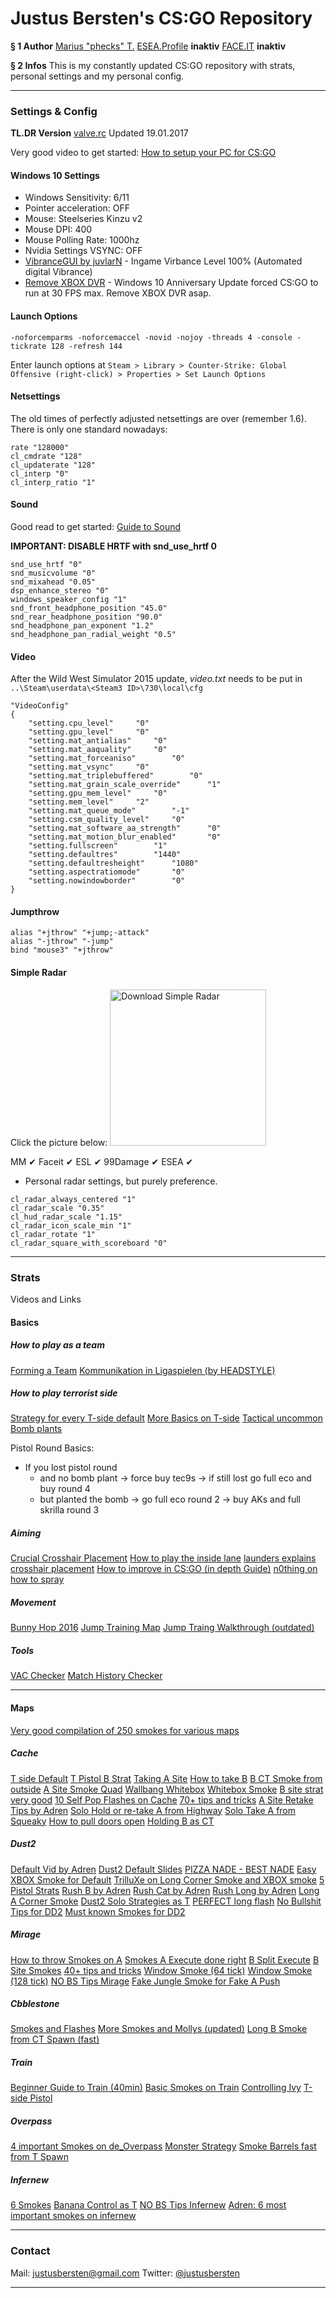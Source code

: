 Justus Bersten's CS:GO Repository
===

**§ 1 Author**
[Marius "phecks" T.](http://steamcommunity.com/id/phecks/)
[ESEA.Profile](https://play.esea.net/users/1151692) **inaktiv**
[FACE.IT](faceit.com) **inaktiv**
<!-- 
**§ 2 Teams**
[ESL - Die gläserne MILF](https://play.eslgaming.com/team/10764574/)
[Steam Group](asdff) -->

**§ 2 Infos**
This is my constantly updated CS:GO repository with strats, personal settings and my personal config.

---

### Settings & Config

**TL.DR Version**
[valve.rc](https://github.com/JustusBersten/abgehen/blob/master/valve.rc) Updated 19.01.2017

Very good video to get started: [How to setup your PC for CS:GO](https://www.youtube.com/watch?v=HDJPjDg6EsI)

#### Windows 10 Settings
- Windows Sensitivity: 6/11
- Pointer acceleration: OFF
- Mouse: Steelseries Kinzu v2
- Mouse DPI: 400
- Mouse Polling Rate: 1000hz
- Nvidia Settings VSYNC: OFF
- [VibranceGUI by juvlarN](http://vibrancegui.com/) - Ingame Virbance Level 100% (Automated digital Vibrance)
- [Remove XBOX DVR](https://www.youtube.com/watch?v=9MHe2DmjYhc) - Windows 10 Anniversary Update forced CS:GO to run at 30 FPS max. Remove XBOX DVR asap.


#### Launch Options
```
-noforcemparms -noforcemaccel -novid -nojoy -threads 4 -console -tickrate 128 -refresh 144
```
Enter launch options at `Steam > Library > Counter-Strike: Global Offensive (right-click) > Properties > Set Launch Options`


#### Netsettings
The old times of perfectly adjusted netsettings are over (remember 1.6). There is only one standard nowadays:
```
rate "128000"
cl_cmdrate "128"
cl_updaterate "128"
cl_interp "0"
cl_interp_ratio "1"
```


#### Sound 
Good read to get started: [Guide to Sound](https://www.reddit.com/r/GlobalOffensive/comments/3zqtvm/improved_csgo_sound_why_the_popular_settings_suck/)

**IMPORTANT: DISABLE HRTF with snd_use_hrtf 0**

```
snd_use_hrtf "0"
snd_musicvolume "0"
snd_mixahead "0.05"
dsp_enhance_stereo "0"
windows_speaker_config "1"
snd_front_headphone_position "45.0"
snd_rear_headphone_position "90.0"
snd_headphone_pan_exponent "1.2"
snd_headphone_pan_radial_weight "0.5"
```


#### Video
After the Wild West Simulator 2015 update, _video.txt_ needs to be put in `..\Steam\userdata\<Steam3 ID>\730\local\cfg`

```
"VideoConfig"
{
    "setting.cpu_level"     "0"
    "setting.gpu_level"     "0"
    "setting.mat_antialias"     "0"
    "setting.mat_aaquality"     "0"
    "setting.mat_forceaniso"        "0"
    "setting.mat_vsync"     "0"
    "setting.mat_triplebuffered"        "0"
    "setting.mat_grain_scale_override"      "1"
    "setting.gpu_mem_level"     "0"
    "setting.mem_level"     "2"
    "setting.mat_queue_mode"        "-1"
    "setting.csm_quality_level"     "0"
    "setting.mat_software_aa_strength"      "0"
    "setting.mat_motion_blur_enabled"       "0"
    "setting.fullscreen"        "1"
    "setting.defaultres"        "1440"
    "setting.defaultresheight"      "1080"
    "setting.aspectratiomode"       "0"
    "setting.nowindowborder"        "0"
}
```


#### Jumpthrow
```
alias "+jthrow" "+jump;-attack"
alias "-jthrow" "-jump"
bind "mouse3" "+jthrow"
```


#### Simple Radar

Click the picture below:
<a href="http://www.simpleradar.com/"><img src="http://www.simpleradar.com/asdf.png" title="Download Simple Radar" style="width: 250px;"/></a>

MM ✔
Faceit ✔
ESL ✔ 
99Damage ✔
ESEA ✔


- Personal radar settings, but purely preference.
```
cl_radar_always_centered "1"
cl_radar_scale "0.35"
cl_hud_radar_scale "1.15"
cl_radar_icon_scale_min "1"
cl_radar_rotate "1"
cl_radar_square_with_scoreboard "0"
```


 ---


### Strats
Videos and Links

#### Basics

##### How to play as a team
[Forming a Team](https://www.reddit.com/r/GlobalOffensive/comments/3n29th/csgo_quick_how_to_form_a_team/)
[Kommunikation in Ligaspielen (by HEADSTYLE)](https://github.com/JustusBersten/abgehen/blob/master/headstyle_kommunikation.txt)

##### How to play terrorist side
[Strategy for every T-side default](https://www.reddit.com/r/GlobalOffensive/comments/417kah/csgo_strategy_basics_for_t_side/)
[More Basics on T-side](https://www.reddit.com/r/GlobalOffensive/comments/41zbou/guide_to_tside_everyones_invited/)
[Tactical uncommon Bomb plants](http://steamcommunity.com/sharedfiles/filedetails/?id=551826753)

Pistol Round Basics:

- If you lost pistol round
    - and no bomb plant -> force buy tec9s -> if still lost go full eco and buy round 4
    - but planted the bomb -> go full eco round 2 -> buy AKs and full skrilla round 3


#####  Aiming
[Crucial Crosshair Placement](https://www.youtube.com/watch?v=U9mvXfnY8wU)
[How to play the inside lane](https://www.youtube.com/watch?v=DfMvtrc8Ntk)
[launders explains crosshair placement](https://www.youtube.com/watch?v=OfLgNu11EZA)
[How to improve in CS:GO (in depth Guide)](https://www.reddit.com/r/GlobalOffensive/comments/68ywrb/in_depth_guide_on_improving_for_all_levels_of/)
[n0thing on how to spray](https://clips.twitch.tv/MistyEasyWasabiFutureMan)

#####  Movement
[Bunny Hop 2016](https://www.youtube.com/watch?v=yIpURIKhJSs)
[Jump Training Map](https://steamcommunity.com/sharedfiles/filedetails/?l=german&id=314892291)
[Jump Traing Walkthrough (outdated)](https://www.youtube.com/watch?v=9dJ34sUYXyA)

#####  Tools
[VAC Checker](https://github.com/MrHayato/VacBanChecker)
[Match History Checker](https://csgostats.gg/)


---


#### Maps

[Very good compilation of 250 smokes for various maps](https://www.reddit.com/r/GlobalOffensive/comments/5t17l0/i_did_nearly_250_smoke_videos/)


##### Cache
[T side Default](http://team-dignitas.net/articles/blogs/CSGO/8531/default-strategies-on-t-side-team-envyus-on-de_cache)
[T Pistol B Strat](https://www.youtube.com/watch?v=g9WfIXWgU5s)
[Taking A Site](https://www.youtube.com/watch?v=i3_WI2OxwyM)
[How to take B](https://www.youtube.com/watch?v=WGaZcqpnGE8)
[B CT Smoke from outside](https://www.youtube.com/watch?v=O7Y6umjCnRc)
[A Site Smoke Quad](https://www.youtube.com/watch?v=rqZTBNC0NKA)
[Wallbang Whitebox](https://www.youtube.com/watch?v=PioblYcMwWc)
[Whitebox Smoke](https://www.youtube.com/watch?v=85z8EQdMuQE)
[B site strat very good](https://www.youtube.com/watch?v=E9d3b-H3o-g)
[10 Self Pop Flashes on Cache](https://www.youtube.com/watch?v=_4tUZPpSWh0)
[70+ tips and tricks](http://imgur.com/a/hIydX)
[A Site Retake Tips by Adren](https://www.youtube.com/watch?v=O4yfLnI_WBU)
[Solo Hold or re-take A from Highway](https://www.youtube.com/watch?v=sAMmjSbjWyg)
[Solo Take A from Squeaky](https://www.youtube.com/watch?v=Z_znfRcdna8)
[How to pull doors open](https://www.youtube.com/watch?v=0kjipn9pWOI&feature=youtu.be)
[Holding B as CT](https://www.youtube.com/watch?v=hypdmiiPdR8)

##### Dust2
[Default Vid by Adren](https://www.youtube.com/watch?v=j8qHbFkzkOU)
[Dust2 Default Slides](https://docs.google.com/presentation/d/1Y_F1F5OBfvsRHCD-nFQYdapCqkItX1ixpj5-YfahBOA/preview?slide=id.p)
[PIZZA NADE - BEST NADE](https://www.youtube.com/watch?v=DvdFGv3JiOU)
[Easy XBOX Smoke for Default](https://youtu.be/FkZ3ECtzSuA?t=43)
[TrilluXe on Long Corner Smoke and XBOX smoke](https://www.youtube.com/watch?v=BYWgzHGY0xI)
[5 Pistol Strats](https://www.youtube.com/watch?v=-0IRGw5WETQ)
[Rush B by Adren](https://www.youtube.com/watch?v=9LkmWXSpr14)
[Rush Cat by Adren](https://www.youtube.com/watch?v=lYCBinRyAyQ)
[Rush Long by Adren](https://www.youtube.com/watch?v=FiN9ZFpWFS0)
[Long A Corner Smoke](https://www.youtube.com/watch?v=bH-W99HtFQE&)
[Dust2 Solo Strategies as T](https://www.youtube.com/watch?v=CKx0n-fIg9c)
[PERFECT long flash](https://youtu.be/mIFKHmg96-g?t=44)
[No Bullshit Tips for DD2](https://www.youtube.com/watch?v=bJ9Ui3eEfM0)
[Must known Smokes for DD2](https://www.youtube.com/watch?v=1agDWlnkPJw)


##### Mirage
[How to throw Smokes on A](https://www.youtube.com/watch?v=0NQjJcqeDl8)
[Smokes A Execute done right](https://www.youtube.com/watch?v=hr0Q2xz2d18)
[B Split Execute](https://www.youtube.com/watch?v=u_V8l58XsR4)
[B Site Smokes](https://www.youtube.com/watch?v=racQWESZQBc)
[40+ tips and tricks](http://imgur.com/a/pOz7Z)
[Window Smoke (64 tick)](https://www.youtube.com/watch?v=QTHNvldqOjQ)
[Window Smoke (128 tick)](https://www.youtube.com/watch?v=Tuk64GWXUao)
[NO BS Tips Mirage](https://www.youtube.com/watch?v=PMIjDEpZ_cw)
[Fake Jungle Smoke for Fake A Push](https://www.youtube.com/watch?v=g77S5mbeAsM)


##### Cbblestone
[Smokes and Flashes](https://www.youtube.com/watch?v=fvt0bnLuB1E)
[More Smokes and Mollys (updated)](https://www.youtube.com/watch?v=BaKM816ABv8)
[Long B Smoke from CT Spawn (fast)](https://www.youtube.com/watch?v=zdHArZyvzfM)

##### Train
[Beginner Guide to Train (40min)](https://www.youtube.com/watch?t=40&v=bwzFAYgUJZU)
[Basic Smokes on Train](https://www.youtube.com/watch?v=nWfqVWVa9Og)
[Controlling Ivy](https://www.youtube.com/watch?v=KGy66DEZWT4)
[T-side Pistol](https://www.youtube.com/watch?v=R41GBUaMqkQ)


##### Overpass
[4 important Smokes on de_Overpass](https://www.youtube.com/watch?v=PNCl_u-lx24)
[Monster Strategy](https://www.youtube.com/watch?v=eq0yfdcvKl4)
[Smoke Barrels fast from T Spawn](https://www.youtube.com/watch?v=tcPH3yZDKbs)

##### Infernew
[6 Smokes](https://www.reddit.com/r/GlobalOffensive/comments/57wunx/6_pug_smokes_to_help_your_life_on_inferno/)
[Banana Control as T](https://www.youtube.com/watch?v=xbNRKq45PTM)
[NO BS Tips Infernew](https://www.youtube.com/watch?v=Kednl8Ugato)
[Adren: 6 most important smokes on infernew](https://www.youtube.com/watch?v=Ivn2nGP6C70)

---

### Contact
Mail: justusbersten@gmail.com
Twitter: [@justusbersten](https://twitter.com/justusbersten)

---
